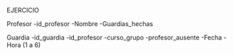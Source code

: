 EJERCICIO

Profesor
-id_profesor
-Nombre
-Guardias_hechas

Guardia
-id_guardia
-id_profesor
-curso_grupo
-profesor_ausente
-Fecha
-Hora (1 a 6)